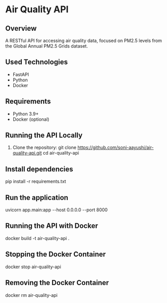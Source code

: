 # Air Quality API

## Overview
A RESTful API for accessing air quality data, focused on PM2.5 levels from the Global Annual PM2.5 Grids dataset.

## Used Technologies 
- FastAPI
- Python
- Docker

## Requirements
- Python 3.9+
- Docker (optional)

## Running the API Locally
1. Clone the repository:
   git clone https://github.com/soni-aayushi/air-quality-api.git
   cd air-quality-api
   
## Install dependencies
pip install -r requirements.txt

## Run the application
uvicorn app.main:app --host 0.0.0.0 --port 8000

## Running the API with Docker
docker build -t air-quality-api .

## Stopping the Docker Container
docker stop air-quality-api

## Removing the Docker Container
docker rm air-quality-api

